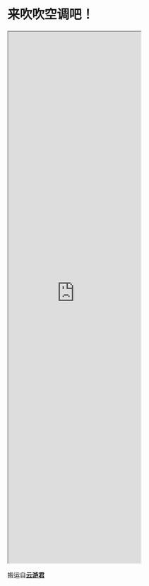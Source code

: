 # 来吹吹空调吧！

<iframe height="1200" src="https://ac.yunyoujun.cn"></iframe>

搬运自[**云游君**](https://www.yunyoujun.cn)
